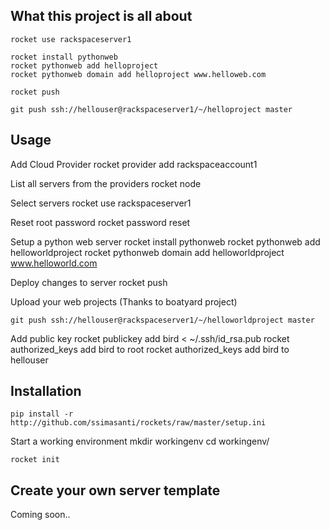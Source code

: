 ## What this project is all about
	rocket use rackspaceserver1

	rocket install pythonweb
	rocket pythonweb add helloproject
	rocket pythonweb domain add helloproject www.helloweb.com
	
	rocket push 
	
	git push ssh://hellouser@rackspaceserver1/~/helloproject master 
	
	
## Usage
Add Cloud Provider 
	rocket provider add rackspaceaccount1 

List all servers from the providers 
	rocket node 
	
Select servers 
	rocket use rackspaceserver1

Reset root password
	rocket password reset

Setup a python web server
	rocket install pythonweb
	rocket pythonweb add helloworldproject
	rocket pythonweb domain add helloworldproject www.helloworld.com
	
Deploy changes to server
	rocket push 
	
Upload your web projects (Thanks to boatyard project)
	
	git push ssh://hellouser@rackspaceserver1/~/helloworldproject master 
	
Add public key
	rocket publickey add bird < ~/.ssh/id_rsa.pub
	rocket authorized_keys add bird to root 
	rocket authorized_keys add bird to hellouser 
	
## Installation

	pip install -r http://github.com/ssimasanti/rockets/raw/master/setup.ini

Start a working environment 
	mkdir workingenv
	cd workingenv/
	
	rocket init 

## Create your own server template
Coming soon..
